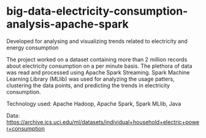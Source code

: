 # big-data-electricity-consumption-analysis-apache-spark
Developed for analysing and visualizing trends related to electricity and energy consumption

The project worked on a dataset containing more than 2 million records about electricity consumption on a per minute basis. The plethora of data was read and processed using Apache Spark Streaming. Spark Machine Learning Library (MLlib) was used for analyzing the usage patters, clustering the data points, and predicting the trends in electricity consumption.

Technology used: Apache Hadoop, Apache Spark, Spark MLlib, Java

Data: https://archive.ics.uci.edu/ml/datasets/individual+household+electric+power+consumption
